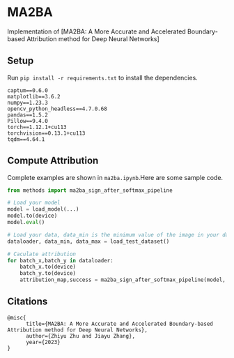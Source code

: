 # MA2BA
Implementation of [MA2BA: A More Accurate and Accelerated Boundary-based Attribution method for Deep Neural Networks]

## Setup
Run `pip install -r requirements.txt` to install the dependencies. 


```
captum==0.6.0
matplotlib==3.6.2
numpy==1.23.3
opencv_python_headless==4.7.0.68
pandas==1.5.2
Pillow==9.4.0
torch==1.12.1+cu113
torchvision==0.13.1+cu113
tqdm==4.64.1
```

## Compute Attribution

Complete examples are shown in `ma2ba.ipynb`.Here are some sample code.

```python
from methods import ma2ba_sign_after_softmax_pipeline

# Load your model
model = load_model(...)
model.to(device)
model.eval()

# Load your data, data_min is the minimum value of the image in your dataset, datamax is the maximum value of the image in your dataset
dataloader, data_min, data_max = load_test_dataset()

# Caculate attribution
for batch_x,batch_y in dataloader:
    batch_x.to(device)
    batch_y.to(device)
    attribution_map,success = ma2ba_sign_after_softmax_pipeline(model, batch_x, batch_y,data_min,data_max)
```


## Citations
```
@misc{
      title={MA2BA: A More Accurate and Accelerated Boundary-based Attribution method for Deep Neural Networks}, 
      author={Zhiyu Zhu and Jiayu Zhang},
      year={2023}
}
```










